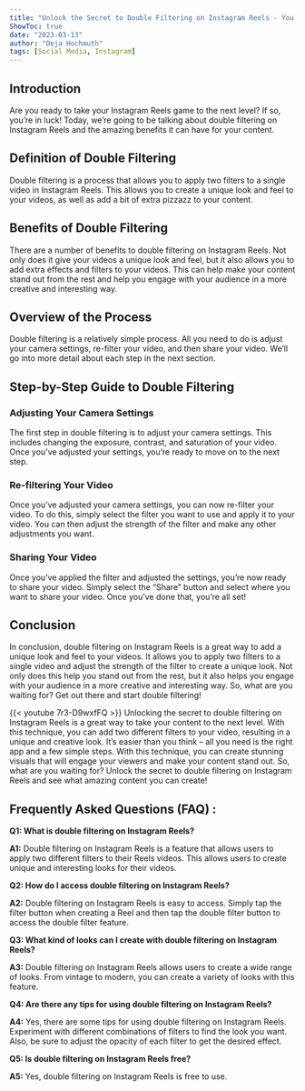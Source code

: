 ```yaml
---
title: "Unlock the Secret to Double Filtering on Instagram Reels - You Won't Believe What Happens Next!"
ShowToc: true 
date: "2023-03-13"
author: "Deja Hochmuth" 
tags: [Social Media, Instagram]
---
```

## Introduction

Are you ready to take your Instagram Reels game to the next level? If so, you’re in luck! Today, we’re going to be talking about double filtering on Instagram Reels and the amazing benefits it can have for your content. 

## Definition of Double Filtering

Double filtering is a process that allows you to apply two filters to a single video in Instagram Reels. This allows you to create a unique look and feel to your videos, as well as add a bit of extra pizzazz to your content. 

## Benefits of Double Filtering

There are a number of benefits to double filtering on Instagram Reels. Not only does it give your videos a unique look and feel, but it also allows you to add extra effects and filters to your videos. This can help make your content stand out from the rest and help you engage with your audience in a more creative and interesting way.

## Overview of the Process

Double filtering is a relatively simple process. All you need to do is adjust your camera settings, re-filter your video, and then share your video. We’ll go into more detail about each step in the next section. 

## Step-by-Step Guide to Double Filtering

### Adjusting Your Camera Settings

The first step in double filtering is to adjust your camera settings. This includes changing the exposure, contrast, and saturation of your video. Once you’ve adjusted your settings, you’re ready to move on to the next step. 

### Re-filtering Your Video

Once you’ve adjusted your camera settings, you can now re-filter your video. To do this, simply select the filter you want to use and apply it to your video. You can then adjust the strength of the filter and make any other adjustments you want. 

### Sharing Your Video

Once you’ve applied the filter and adjusted the settings, you’re now ready to share your video. Simply select the “Share” button and select where you want to share your video. Once you’ve done that, you’re all set! 

## Conclusion

In conclusion, double filtering on Instagram Reels is a great way to add a unique look and feel to your videos. It allows you to apply two filters to a single video and adjust the strength of the filter to create a unique look. Not only does this help you stand out from the rest, but it also helps you engage with your audience in a more creative and interesting way. So, what are you waiting for? Get out there and start double filtering!

{{< youtube 7r3-D9wxfFQ >}} 
Unlocking the secret to double filtering on Instagram Reels is a great way to take your content to the next level. With this technique, you can add two different filters to your video, resulting in a unique and creative look. It’s easier than you think – all you need is the right app and a few simple steps. With this technique, you can create stunning visuals that will engage your viewers and make your content stand out. So, what are you waiting for? Unlock the secret to double filtering on Instagram Reels and see what amazing content you can create!

## Frequently Asked Questions (FAQ) :
**Q1: What is double filtering on Instagram Reels?**

**A1:** Double filtering on Instagram Reels is a feature that allows users to apply two different filters to their Reels videos. This allows users to create unique and interesting looks for their videos.

**Q2: How do I access double filtering on Instagram Reels?**

**A2:** Double filtering on Instagram Reels is easy to access. Simply tap the filter button when creating a Reel and then tap the double filter button to access the double filter feature.

**Q3: What kind of looks can I create with double filtering on Instagram Reels?**

**A3:** Double filtering on Instagram Reels allows users to create a wide range of looks. From vintage to modern, you can create a variety of looks with this feature.

**Q4: Are there any tips for using double filtering on Instagram Reels?**

**A4:** Yes, there are some tips for using double filtering on Instagram Reels. Experiment with different combinations of filters to find the look you want. Also, be sure to adjust the opacity of each filter to get the desired effect.

**Q5: Is double filtering on Instagram Reels free?**

**A5:** Yes, double filtering on Instagram Reels is free to use.


